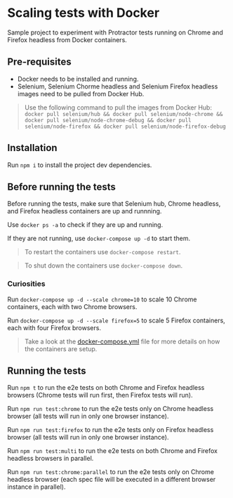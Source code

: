 # Scaling tests with Docker

Sample project to experiment with Protractor tests running on Chrome and Firefox headless from Docker containers.

## Pre-requisites

- Docker needs to be installed and running.
- Selenium, Selenium Chorme headless and Selenium Firefox headless images need to be pulled from Docker Hub.

> Use the following command to pull the images from Docker Hub: `docker pull selenium/hub && docker pull selenium/node-chrome && docker pull selenium/node-chrome-debug && docker pull selenium/node-firefox && docker pull selenium/node-firefox-debug`

## Installation

Run `npm i` to install the project dev dependencies.

## Before running the tests

Before running the tests, make sure that Selenium hub, Chrome headless, and Firefox headless containers are up and runnning.

Use `docker ps -a` to check if they are up and running.

If they are not running, use `docker-compose up -d` to start them.

> To restart the containers use `docker-compose restart`.

> To shut down the containers use `docker-compose down`.

### Curiosities

Run `docker-compose up -d --scale chrome=10` to scale 10 Chrome containers, each with two Chrome browsers.

Run `docker-compose up -d --scale firefox=5` to scale 5 Firefox containers, each with four Firefox browsers.

> Take a look at the [docker-compose.yml](docker-compose.yml) file for more details on how the containers are setup.

## Running the tests

Run `npm t` to run the e2e tests on both Chrome and Firefox headless browsers (Chrome tests will run first, then Firefox tests will run).

Run `npm run test:chrome` to run the e2e tests only on Chrome headless browser (all tests will run in only one browser instance).

Run `npm run test:firefox` to run the e2e tests only on Firefox headless browser (all tests will run in only one browser instance).

Run `npm run test:multi` to run the e2e tests on both Chrome and Firefox headless browsers in parallel.

Run `npm run test:chrome:parallel` to run the e2e tests only on Chrome headless browser (each spec file will be executed in a different browser instance in parallel).
